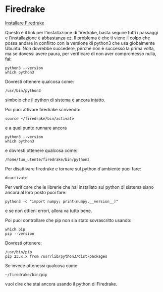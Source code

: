 # Firedrake
[Installare Firedrake](https://www.firedrakeproject.org/firedrake/install.html#firedrake-check)

Questo è il link per l'installazione di firedrake, basta seguire tutti i passaggi e l'installazione è abbastanza ez. Il problema è che ti viene il colpo che possa andare in conflitto con la versione di python3 che usa globalmente Ubuntu. Non dovrebbe succedere, perchè non è successo la prima volta, ma se dovessi avere paura, per verificare di non aver compromesso nulla, fai:
    
    python3 --version
    which python3

Dovresti ottenere qualcosa come:

    /usr/bin/python3

simbolo che il python di sistema è ancora intatto.

Poi puoi attivare firedrake scrivendo:

    source ~/firedrake/bin/activate

e a quel punto runnare ancora

    python3 --version
    which python3

e dovresti ottenere qualcosa come:

    /home/tuo_utente/firedrake/bin/python3

Per disattivare firedrake e tornare sul python d'ambiente puoi fare:

    deactivate

Per verificare che le librerie che hai installato sul python di sistema siano ancora al loro posto puoi fare:

    python3 -c "import numpy; print(numpy.__version__)"

e se non ottieni errori, allora va tutto bene.

Poi puoi controllare che pip non sia stato sovrascritto usando:

    which pip
    pip --version

Dovresti ottenere:

    /usr/bin/pip
    pip 23.x.x from /usr/lib/python3/dist-packages

Se invece ottenessi qualcosa come

    ~/firedrake/bin/pip

vuol dire che stai ancora usando il python di Firedrake.


